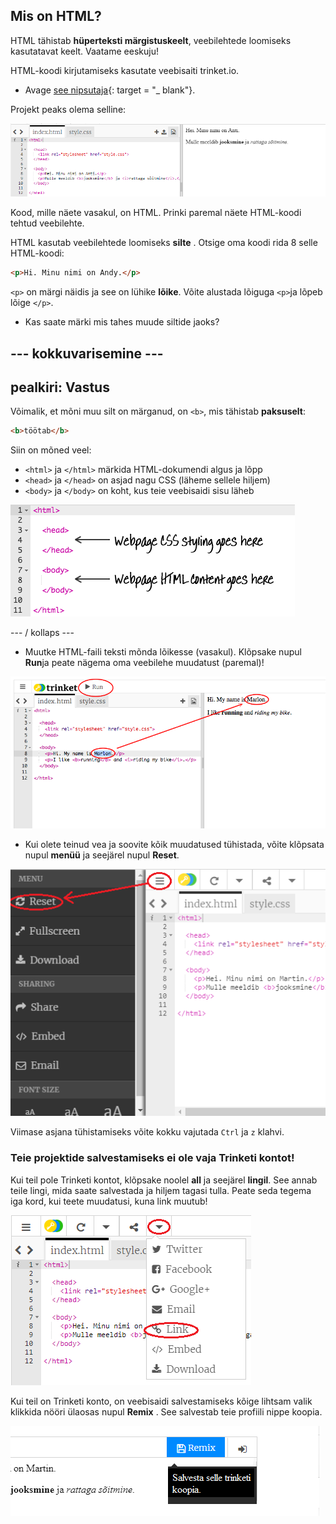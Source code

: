 ## Mis on HTML?

HTML tähistab **hüperteksti märgistuskeelt**, veebilehtede loomiseks kasutatavat keelt. Vaatame eeskuju!

HTML-koodi kirjutamiseks kasutate veebisaiti trinket.io.

+ Avage [see nipsutaja](http://jumpto.cc/web-intro){: target = "_ blank"}.

Projekt peaks olema selline:

![ekraanipilt](images/birthday-starter.png)

Kood, mille näete vasakul, on HTML. Prinki paremal näete HTML-koodi tehtud veebilehte.

HTML kasutab veebilehtede loomiseks **silte** . Otsige oma koodi rida 8 selle HTML-koodi:

```html
<p>Hi. Minu nimi on Andy.</p>
```

`<p>` on märgi näidis ja see on lühike **lõike**. Võite alustada lõiguga `<p>`ja lõpeb lõige `</p>`.

+ Kas saate märki mis tahes muude siltide jaoks?

## \--- kokkuvarisemine \---

## pealkiri: Vastus

Võimalik, et mõni muu silt on märganud, on `<b>`, mis tähistab **paksuselt**:

```html
<b>töötab</b>
```

Siin on mõned veel:

+ `<html>` ja `</html>` märkida HTML-dokumendi algus ja lõpp
+ `<head>` ja `</head>` on asjad nagu CSS (läheme sellele hiljem)
+ `<body>` ja `</body>` on koht, kus teie veebisaidi sisu läheb

![ekraanipilt](images/birthday-head-body.png)

\--- / kollaps \---

+ Muutke HTML-faili teksti mõnda lõikesse (vasakul). Klõpsake nupul **Run**ja peate nägema oma veebilehe muudatust (paremal)!

![ekraanipilt](images/birthday-edit-html.png)

+ Kui olete teinud vea ja soovite kõik muudatused tühistada, võite klõpsata nupul **menüü** ja seejärel nupul **Reset**.

![ekraanipilt](images/birthday-reset.png)

Viimase asjana tühistamiseks võite kokku vajutada `Ctrl` ja `z` klahvi.

### Teie projektide salvestamiseks ei ole vaja Trinketi kontot!

Kui teil pole Trinketi kontot, klõpsake noolel **all** ja seejärel **lingil**. See annab teile lingi, mida saate salvestada ja hiljem tagasi tulla. Peate seda tegema iga kord, kui teete muudatusi, kuna link muutub!

![ekraanipilt](images/birthday-link.png)

Kui teil on Trinketi konto, on veebisaidi salvestamiseks kõige lihtsam valik klikkida nööri ülaosas nupul **Remix** . See salvestab teie profiili nippe koopia.

![ekraanipilt](images/birthday-remix.png)